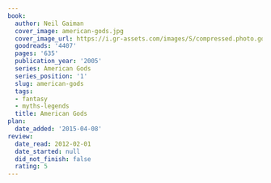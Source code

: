 ```yaml
---
book:
  author: Neil Gaiman
  cover_image: american-gods.jpg
  cover_image_url: https://i.gr-assets.com/images/S/compressed.photo.goodreads.com/books/1258417001l/4407._SX98_.jpg
  goodreads: '4407'
  pages: '635'
  publication_year: '2005'
  series: American Gods
  series_position: '1'
  slug: american-gods
  tags:
  - fantasy
  - myths-legends
  title: American Gods
plan:
  date_added: '2015-04-08'
review:
  date_read: 2012-02-01
  date_started: null
  did_not_finish: false
  rating: 5
---
```

